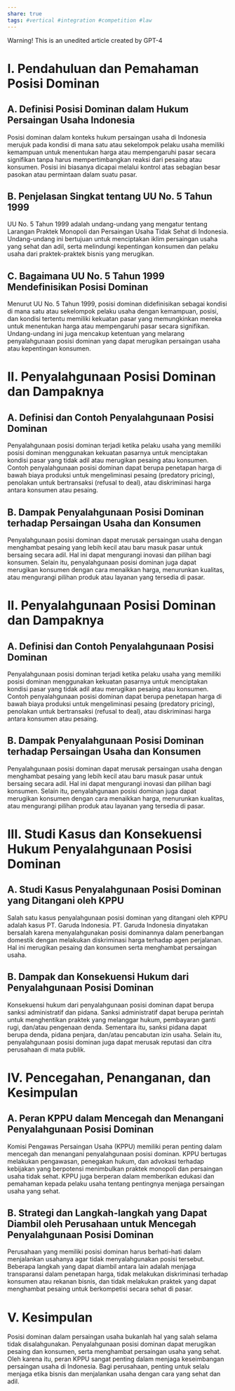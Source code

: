 ```yaml
---
share: true
tags: #vertical #integration #competition #law
---
```


Warning! This is an unedited article created by GPT-4

# I. Pendahuluan dan Pemahaman Posisi Dominan

## A. Definisi Posisi Dominan dalam Hukum Persaingan Usaha Indonesia

Posisi dominan dalam konteks hukum persaingan usaha di Indonesia merujuk pada kondisi di mana satu atau sekelompok pelaku usaha memiliki kemampuan untuk menentukan harga atau mempengaruhi pasar secara signifikan tanpa harus mempertimbangkan reaksi dari pesaing atau konsumen. Posisi ini biasanya dicapai melalui kontrol atas sebagian besar pasokan atau permintaan dalam suatu pasar.

## B. Penjelasan Singkat tentang UU No. 5 Tahun 1999

UU No. 5 Tahun 1999 adalah undang-undang yang mengatur tentang Larangan Praktek Monopoli dan Persaingan Usaha Tidak Sehat di Indonesia. Undang-undang ini bertujuan untuk menciptakan iklim persaingan usaha yang sehat dan adil, serta melindungi kepentingan konsumen dan pelaku usaha dari praktek-praktek bisnis yang merugikan.

## C. Bagaimana UU No. 5 Tahun 1999 Mendefinisikan Posisi Dominan

Menurut UU No. 5 Tahun 1999, posisi dominan didefinisikan sebagai kondisi di mana satu atau sekelompok pelaku usaha dengan kemampuan, posisi, dan kondisi tertentu memiliki kekuatan pasar yang memungkinkan mereka untuk menentukan harga atau mempengaruhi pasar secara signifikan. Undang-undang ini juga mencakup ketentuan yang melarang penyalahgunaan posisi dominan yang dapat merugikan persaingan usaha atau kepentingan konsumen.

# II. Penyalahgunaan Posisi Dominan dan Dampaknya

## A. Definisi dan Contoh Penyalahgunaan Posisi Dominan

Penyalahgunaan posisi dominan terjadi ketika pelaku usaha yang memiliki posisi dominan menggunakan kekuatan pasarnya untuk menciptakan kondisi pasar yang tidak adil atau merugikan pesaing atau konsumen. Contoh penyalahgunaan posisi dominan dapat berupa penetapan harga di bawah biaya produksi untuk mengeliminasi pesaing (predatory pricing), penolakan untuk bertransaksi (refusal to deal), atau diskriminasi harga antara konsumen atau pesaing.

## B. Dampak Penyalahgunaan Posisi Dominan terhadap Persaingan Usaha dan Konsumen

Penyalahgunaan posisi dominan dapat merusak persaingan usaha dengan menghambat pesaing yang lebih kecil atau baru masuk pasar untuk bersaing secara adil. Hal ini dapat mengurangi inovasi dan pilihan bagi konsumen. Selain itu, penyalahgunaan posisi dominan juga dapat merugikan konsumen dengan cara menaikkan harga, menurunkan kualitas, atau mengurangi pilihan produk atau layanan yang tersedia di pasar.

# II. Penyalahgunaan Posisi Dominan dan Dampaknya

## A. Definisi dan Contoh Penyalahgunaan Posisi Dominan

Penyalahgunaan posisi dominan terjadi ketika pelaku usaha yang memiliki posisi dominan menggunakan kekuatan pasarnya untuk menciptakan kondisi pasar yang tidak adil atau merugikan pesaing atau konsumen. Contoh penyalahgunaan posisi dominan dapat berupa penetapan harga di bawah biaya produksi untuk mengeliminasi pesaing (predatory pricing), penolakan untuk bertransaksi (refusal to deal), atau diskriminasi harga antara konsumen atau pesaing.

## B. Dampak Penyalahgunaan Posisi Dominan terhadap Persaingan Usaha dan Konsumen

Penyalahgunaan posisi dominan dapat merusak persaingan usaha dengan menghambat pesaing yang lebih kecil atau baru masuk pasar untuk bersaing secara adil. Hal ini dapat mengurangi inovasi dan pilihan bagi konsumen. Selain itu, penyalahgunaan posisi dominan juga dapat merugikan konsumen dengan cara menaikkan harga, menurunkan kualitas, atau mengurangi pilihan produk atau layanan yang tersedia di pasar.


# III. Studi Kasus dan Konsekuensi Hukum Penyalahgunaan Posisi Dominan

## A. Studi Kasus Penyalahgunaan Posisi Dominan yang Ditangani oleh KPPU

Salah satu kasus penyalahgunaan posisi dominan yang ditangani oleh KPPU adalah kasus PT. Garuda Indonesia. PT. Garuda Indonesia dinyatakan bersalah karena menyalahgunakan posisi dominannya dalam penerbangan domestik dengan melakukan diskriminasi harga terhadap agen perjalanan. Hal ini merugikan pesaing dan konsumen serta menghambat persaingan usaha.

## B. Dampak dan Konsekuensi Hukum dari Penyalahgunaan Posisi Dominan

Konsekuensi hukum dari penyalahgunaan posisi dominan dapat berupa sanksi administratif dan pidana. Sanksi administratif dapat berupa perintah untuk menghentikan praktek yang melanggar hukum, pembayaran ganti rugi, dan/atau pengenaan denda. Sementara itu, sanksi pidana dapat berupa denda, pidana penjara, dan/atau pencabutan izin usaha. Selain itu, penyalahgunaan posisi dominan juga dapat merusak reputasi dan citra perusahaan di mata publik.

# IV. Pencegahan, Penanganan, dan Kesimpulan

## A. Peran KPPU dalam Mencegah dan Menangani Penyalahgunaan Posisi Dominan

Komisi Pengawas Persaingan Usaha (KPPU) memiliki peran penting dalam mencegah dan menangani penyalahgunaan posisi dominan. KPPU bertugas melakukan pengawasan, penegakan hukum, dan advokasi terhadap kebijakan yang berpotensi menimbulkan praktek monopoli dan persaingan usaha tidak sehat. KPPU juga berperan dalam memberikan edukasi dan pemahaman kepada pelaku usaha tentang pentingnya menjaga persaingan usaha yang sehat.

## B. Strategi dan Langkah-langkah yang Dapat Diambil oleh Perusahaan untuk Mencegah Penyalahgunaan Posisi Dominan

Perusahaan yang memiliki posisi dominan harus berhati-hati dalam menjalankan usahanya agar tidak menyalahgunakan posisi tersebut. Beberapa langkah yang dapat diambil antara lain adalah menjaga transparansi dalam penetapan harga, tidak melakukan diskriminasi terhadap konsumen atau rekanan bisnis, dan tidak melakukan praktek yang dapat menghambat pesaing untuk berkompetisi secara sehat di pasar.

# V. Kesimpulan

Posisi dominan dalam persaingan usaha bukanlah hal yang salah selama tidak disalahgunakan. Penyalahgunaan posisi dominan dapat merugikan pesaing dan konsumen, serta menghambat persaingan usaha yang sehat. Oleh karena itu, peran KPPU sangat penting dalam menjaga keseimbangan persaingan usaha di Indonesia. Bagi perusahaan, penting untuk selalu menjaga etika bisnis dan menjalankan usaha dengan cara yang sehat dan adil.
